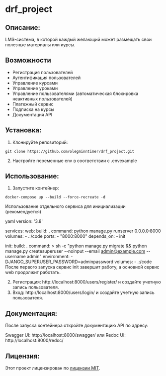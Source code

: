 # drf_project

## Описание:

LMS-система, в которой каждый желающий может размещать свои полезные материалы или курсы.

## Возможности
- Регистрация пользователей
- Аутентификация пользователей
- Управление курсами
- Управление уроками
- Управление пользователями (автоматическая блокировка неактивных пользователей)
- Платежный сервис
- Подписка на курсы
- Документация API

## Установка:

1. Клонируйте репозиторий:
```
git clone https://github.com/olegminntimer/drf_project.git
```
2. Настройте переменные env в соответствии с .envexample

## Использование:

1. Запустите контейнер:
```commandline
docker-compose up --build --force-recreate -d
```
Использование отдельного сервиса для инициализации (рекомендуется)

yaml
version: '3.8'

services:
  web:
    build: .
    command: python manage.py runserver 0.0.0.0:8000
    volumes:
      - .:/code
    ports:
      - "8000:8000"
    depends_on:
      - init

  init:
    build: .
    command: >
      sh -c "python manage.py migrate &&
      python manage.py createsuperuser --noinput --email admin@example.com --username admin"
    environment:
      - DJANGO_SUPERUSER_PASSWORD=adminpassword
    volumes:
      - .:/code
После первого запуска сервис init завершит работу, а основной сервис web продолжит работать.

2. Регистрация: http://localhost:8000/users/register/ и создайте учетную запись пользователя.
3. Вход: http://localhost:8000/users/login/ и создайте учетную запись пользователя.


## Документация:

После запуска контейнера откройте документацию API по адресу:

Swagger UI: http://localhost:8000/swagger/
или
Redoc UI: http://localhost:8000/redoc/

## Лицензия:

Этот проект лицензирован по [лицензии MIT](LICENSE).
